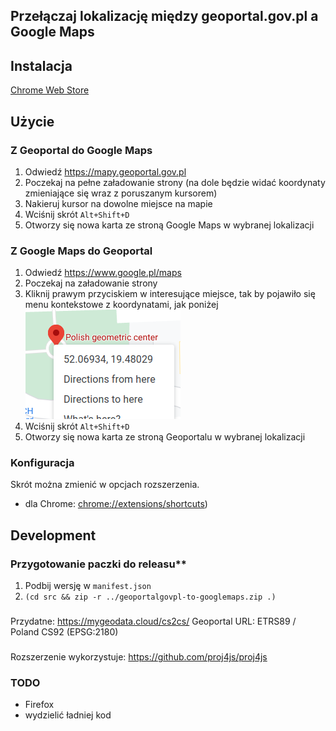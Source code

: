 Przełączaj lokalizację między geoportal.gov.pl a Google Maps
----------------------------------------

## Instalacja

[Chrome Web Store](https://chrome.google.com/webstore/detail/lokalizacja-geoportalgovp/bmalpmchldgpfnonnkephcfpblhipdhm)

## Użycie

### Z Geoportal do Google Maps

1. Odwiedź https://mapy.geoportal.gov.pl
1. Poczekaj na pełne załadowanie strony (na dole będzie widać koordynaty zmieniające się wraz z poruszanym kursorem)
1. Nakieruj kursor na dowolne miejsce na mapie
1. Wciśnij skrót `Alt+Shift+D`
1. Otworzy się nowa karta ze stroną Google Maps w wybranej lokalizacji

### Z Google Maps do Geoportal

1. Odwiedź https://www.google.pl/maps
1. Poczekaj na załadowanie strony
1. Kliknij prawym przyciskiem w interesujące miejsce, tak by pojawiło się menu kontekstowe z koordynatami, jak poniżej  
   ![](google_maps_contex_menu.png)
1. Wciśnij skrót `Alt+Shift+D`
1. Otworzy się nowa karta ze stroną Geoportalu w wybranej lokalizacji

### Konfiguracja

Skrót można zmienić w opcjach rozszerzenia.

- dla Chrome: [chrome://extensions/shortcuts](chrome://extensions/shortcuts))

## Development

### Przygotowanie paczki do releasu**

1. Podbij wersję w `manifest.json`
2. `(cd src && zip -r ../geoportalgovpl-to-googlemaps.zip .)`


###
Przydatne:
https://mygeodata.cloud/cs2cs/
Geoportal URL: ETRS89 / Poland CS92 (EPSG:2180)


###
Rozszerzenie wykorzystuje:
https://github.com/proj4js/proj4js


### TODO

- Firefox
- wydzielić ładniej kod

